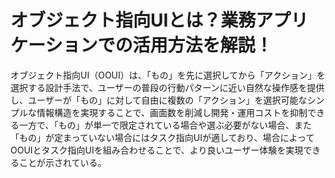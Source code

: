 # オブジェクト指向UIとは？業務アプリケーションでの活用方法を解説！

オブジェクト指向UI（OOUI）は、「もの」を先に選択してから「アクション」を選択する設計手法で、ユーザーの普段の行動パターンに近い自然な操作感を提供し、ユーザーが「もの」に対して自由に複数の「アクション」を選択可能なシンプルな情報構造を実現することで、画面数を削減し開発・運用コストを抑制できる一方で、「もの」が単一で限定されている場合や選ぶ必要がない場合、また「もの」が定まっていない場合にはタスク指向UIが適しており、場合によってOOUIとタスク指向UIを組み合わせることで、より良いユーザー体験を実現できることが示されている。 